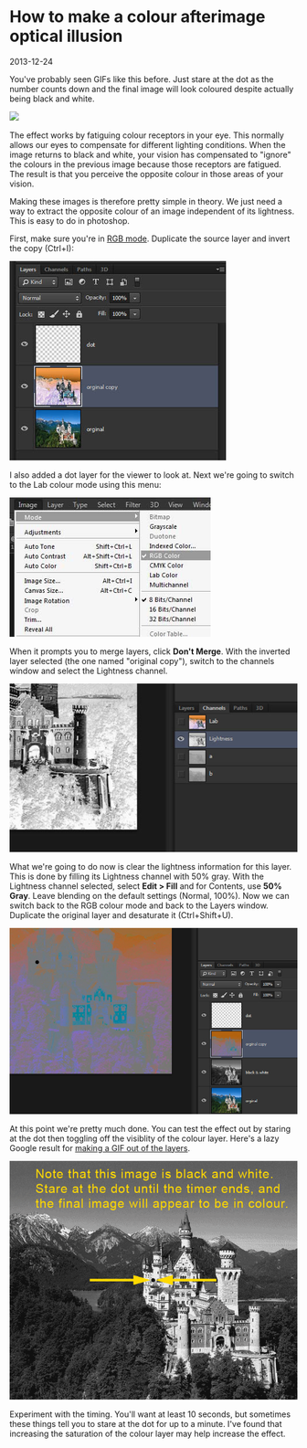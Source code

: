 # How to make a colour afterimage optical illusion
<time>2013-12-24</time>

You've probably seen GIFs like this before. Just stare at the dot as the number counts down and the final image will look coloured despite actually being black and white.

![](http://i.imgur.com/YemgUTX.gif)

The effect works by fatiguing colour receptors in your eye. This normally allows our eyes to compensate for different lighting conditions. When the image returns to black and white, your vision has compensated to "ignore" the colours in the previous image because those receptors are fatigued. The result is that you perceive the opposite colour in those areas of your vision.

Making these images is therefore pretty simple in theory. We just need a way to extract the opposite colour of an image independent of its lightness. This is easy to do in photoshop.

First, make sure you're in [RGB mode](rgb.jpg). Duplicate the source layer and invert the copy (Ctrl+I):

![](layers1.jpg)

I also added a dot layer for the viewer to look at. Next we're going to switch to the Lab colour mode using this menu:

![](rgb.jpg)

When it prompts you to merge layers, click **Don't Merge**. With the inverted layer selected (the one named "original copy"), switch to the channels window and select the Lightness channel.

![](channels.jpg)

What we're going to do now is clear the lightness information for this layer. This is done by filling its Lightness channel with 50% gray. With the Lightness channel selected, select **Edit > Fill** and for Contents, use **50% Gray**. Leave blending on the default settings (Normal, 100%). Now we can switch back to the RGB colour mode and back to the Layers window. Duplicate the original layer and desaturate it (Ctrl+Shift+U).

![](layersdone.jpg)

At this point we're pretty much done. You can test the effect out by staring at the dot then toggling off the visiblity of the colour layer. Here's a lazy Google result for [making a GIF out of the layers](https://www.google.ca/search?q=photoshop+gif+from+layers&oq=photoshop+gif+from+layers).

![](result.gif)

Experiment with the timing. You'll want at least 10 seconds, but sometimes these things tell you to stare at the dot for up to a minute. I've found that increasing the saturation of the colour layer may help increase the effect.